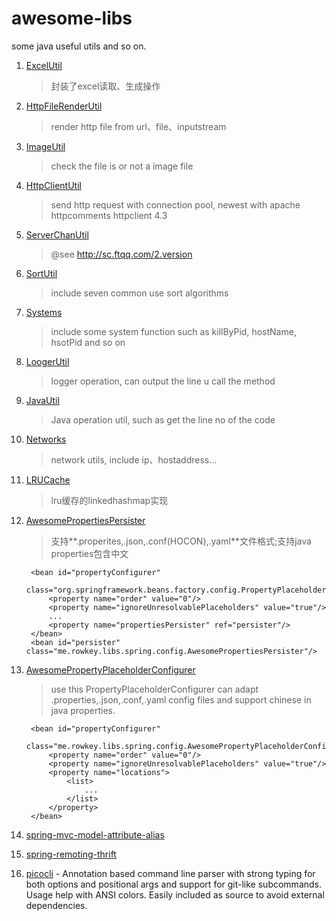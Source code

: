 # awesome-libs

some java useful utils and so on.

1. [ExcelUtil](src/main/java/me/rowkey/libs/util/ExcelUtil.java)

    > 封装了excel读取、生成操作

1. [HttpFileRenderUtil](src/main/java/me/rowkey/libs/util/HttpFileRenderUtil.java)

    > render http file from url、file、inputstream

1. [ImageUtil](src/main/java/me/rowkey/libs/util/ImageUtil.javal)

    > check the file is or not a image file

1. [HttpClientUtil](src/main/java/me/rowkey/libs/util/HttpClientUtil.java)

    > send http request with connection pool, newest with apache httpcomments httpclient 4.3

1. [ServerChanUtil](src/main/java/me/rowkey/libs/util/ServerChanUtil.java)

    > @see <http://sc.ftqq.com/2.version>
  
1. [SortUtil](src/main/java/me/rowkey/libs/util/SortUtil.java)

    > include seven common use sort algorithms
  
1. [Systems](src/main/java/me/rowkey/libs/util/Systems.java)
 
    > include some system function such as killByPid, hostName, hsotPid and so on

1. [LoogerUtil](src/main/java/me/rowkey/libs/util/LoggerUtil.java)

    > logger operation, can output the line u call the method

1. [JavaUtil](src/main/java/me/rowkey/libs/util/JavaUtil.java)

    > Java operation util, such as get the line no of the code
    
1. [Networks](src/main/java/me/rowkey/libs/util/Networks.java)

    > network utils, include ip、hostaddress...

1. [LRUCache](src/main/java/me/rowkey/libs/cache/LRUCache.java)
    
    > lru缓存的linkedhashmap实现

1. [AwesomePropertiesPersister](src/main/java/me/rowkey/libs/spring/config/AwesomePropertiesPersister.java) 

    > 支持**.properites,.json,.conf(HOCON),.yaml**文件格式;支持java properties包含中文

        <bean id="propertyConfigurer"
            class="org.springframework.beans.factory.config.PropertyPlaceholderConfigurer">
            <property name="order" value="0"/>
            <property name="ignoreUnresolvablePlaceholders" value="true"/>
            ...
            <property name="propertiesPersister" ref="persister"/>
        </bean>
        <bean id="persister" class="me.rowkey.libs.spring.config.AwesomePropertiesPersister"/>
    
1. [AwesomePropertyPlaceholderConfigurer](src/main/java/me/rowkey/libs/spring/config/AwesomePropertyPlaceholderConfigurer.java)

    > use this PropertyPlaceholderConfigurer can adapt .properties,.json,.conf,.yaml config files and support chinese in java properties.

        <bean id="propertyConfigurer"
                  class="me.rowkey.libs.spring.config.AwesomePropertyPlaceholderConfigurer">
            <property name="order" value="0"/>
            <property name="ignoreUnresolvablePlaceholders" value="true"/>
            <property name="locations">
                <list>
                    ...
                </list>
            </property>
        </bean>
        
1. [spring-mvc-model-attribute-alias](doc/spring-mvc-model-attribute-alias.md)
 
1. [spring-remoting-thrift](doc/spring-remoting-thrift.md)

1. [picocli](http://picocli.info) - Annotation based command line parser with strong typing for both options and positional args and support for git-like subcommands. Usage help with ANSI colors. Easily included as source to avoid external dependencies.
